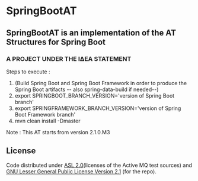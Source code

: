 # SpringBootAT

## SpringBootAT is an implementation of the AT Structures for Spring Boot

### A PROJECT UNDER THE ΙΔΕΑ STATEMENT

Steps to execute :

1. (Build Spring Boot and Spring Boot Framework in order to produce the Spring Boot artifacts -- also spring-data-build if needed--)
2. export SPRINGBOOT_BRANCH_VERSION='version of Spring Boot branch'
3. export SPRINGFRAMEWORK_BRANCH_VERSION='version of Spring Boot Framework branch'
4. mvn clean install -Dmaster

Note : This AT starts from version 2.1.0.M3

## License

Code distributed under [ASL 2.0](LICENSE.TXT)(licenses of the Active MQ test sources) and [GNU Lesser General Public License Version 2.1](http://www.gnu.org/licenses/lgpl-2.1-standalone.html) (for the repo).
